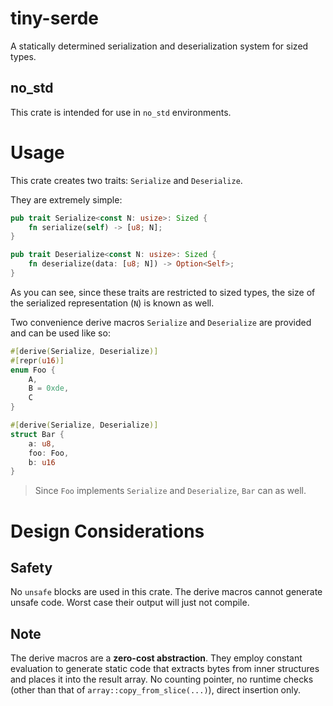 # tiny-serde

A statically determined serialization and deserialization system for sized types.

## no_std

This crate is intended for use in `no_std` environments.

# Usage

This crate creates two traits: `Serialize` and `Deserialize`.

They are extremely simple:

```rust
pub trait Serialize<const N: usize>: Sized {
    fn serialize(self) -> [u8; N];
}
```

```rust
pub trait Deserialize<const N: usize>: Sized {
    fn deserialize(data: [u8; N]) -> Option<Self>;
}
```

As you can see, since these traits are restricted to sized types, the size of the serialized representation (`N`) is known as well.

Two convenience derive macros `Serialize` and `Deserialize` are provided and can be used like so:

```rust
#[derive(Serialize, Deserialize)]
#[repr(u16)]
enum Foo {
    A,
    B = 0xde,
    C
}

#[derive(Serialize, Deserialize)]
struct Bar {
    a: u8,
    foo: Foo,
    b: u16
}
```

> Since `Foo` implements `Serialize` and `Deserialize`, `Bar` can as well.

# Design Considerations

## Safety

No `unsafe` blocks are used in this crate. The derive macros cannot generate unsafe code. Worst case their output will just not compile.

## Note

The derive macros are a **zero-cost abstraction**. They employ constant evaluation to generate static code that extracts bytes from inner structures and places it into the result array. No counting pointer, no runtime checks (other than that of `array::copy_from_slice(...)`), direct insertion only.